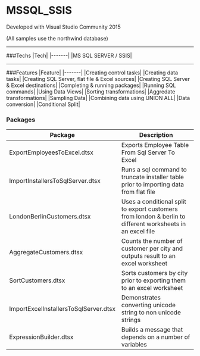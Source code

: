 # MSSQL_SSIS

Developed with Visual Studio Community 2015

(All samples use the northwind database)

---

###Techs
|Tech|
|-------|
|MS SQL SERVER / SSIS|

---

###Features
|Feature|
|-------|
|Creating control tasks|
|Creating data tasks|
|Creating SQL Server, flat file & Excel sources|
|Creating SQL Server & Excel destinations|
|Completing & running packages|
|Running SQL commands|
|Using Data Views|
|Sorting transformations|
|Aggredate transformations|
|Sampling Data|
|Combining data using UNION ALL|
|Data conversion|
|Conditional Split|

### Packages
|Package|Description|
|-------|-----------|
|ExportEmployeesToExcel.dtsx|Exports Employee Table From Sql Server To Excel|
|ImportInstallersToSqlServer.dtsx|Runs a sql command to truncate installer table prior to importing data from flat file|
|LondonBerlinCustomers.dtsx| Uses a conditional split to export customers from london & berlin to different worksheets in an excel file|
|AggregateCustomers.dtsx|Counts the number of customer per city and outputs result to an excel worksheet|
|SortCustomers.dtsx| Sorts customers by city prior to exporting them to an excel worksheet|
|ImportExcelInstallersToSqlServer.dtsx|Demonstrates converting unicode string to non unicode strings|
|ExpressionBuilder.dtsx| Builds a message that depends on a number of variables|
